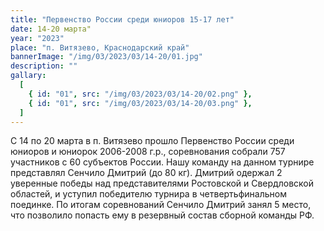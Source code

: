 ```yaml
---
title: "Первенство России среди юниоров 15-17 лет"
date: 14-20 марта"
year: "2023"
place: "п. Витязево, Краснодарский край"
bannerImage: "/img/03/2023/03/14-20/01.jpg"
description: ""
gallary:
  [
    { id: "01", src: "/img/03/2023/03/14-20/02.png" },
    { id: "01", src: "/img/03/2023/03/14-20/03.png" },
  ]
---
```


С 14 по 20 марта в п. Витязево прошло Первенство России среди юниоров и юниорок 2006-2008 г.р., соревнования собрали 757 участников с 60 субъектов России. Нашу команду на данном турнире представлял Сенчило Дмитрий (до 80 кг). Дмитрий одержал 2 уверенные победы над представителями Ростовской и Свердловской областей, и уступил победителю турнира в четвертьфинальном поединке. По итогам соревнований Сенчило Дмитрий занял 5 место, что позволило попасть ему в резервный состав сборной команды РФ.
